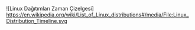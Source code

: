 ![Linux Dağıtımları Zaman Çizelgesi] https://en.wikipedia.org/wiki/List_of_Linux_distributions#/media/File:Linux_Distribution_Timeline.svg
